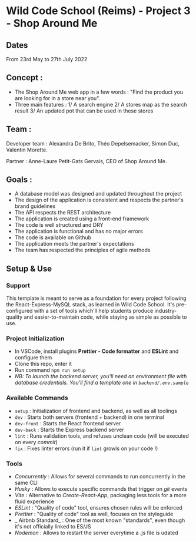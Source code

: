 # Wild Code School (Reims) - Project 3 - Shop Around Me

## Dates

From 23rd May to 27th July 2022

## Concept :

- The Shop Around Me web app in a few words : "Find the product you are looking for in a store near you".
- Three main features :
  1/ A search engine
  2/ A stores map as the search result
  3/ An updated pot that can be used in these stores

## Team :

Developer team :
Alexandra De Brito, Théo Depelsemacker, Simon Duc, Valentin Morette.

Partner :
Anne-Laure Petit-Gats Gervais, CEO of Shop Around Me.

## Goals :

- A database model was designed and updated throughout the project
- The design of the application is consistent and respects the partner's brand guidelines
- The API respects the REST architecture
- The application is created using a front-end framework
- The code is well structured and DRY
- The application is functional and has no major errors
- The code is available on Github
- The application meets the partner's expectations
- The team has respected the principles of agile methods

## Setup & Use

### Support

This template is meant to serve as a foundation for every project following the React-Express-MySQL stack, as learned in Wild Code School.
It's pre-configured with a set of tools which'll help students produce industry-quality and easier-to-maintain code, while staying as simple as possible to use.


### Project Initialization

- In VSCode, install plugins **Prettier - Code formatter** and **ESLint** and configure them
- Clone this repo, enter it
- Run command `npm run setup`
- _NB: To launch the backend server, you'll need an environment file with database credentials. You'll find a template one in `backend/.env.sample`_

### Available Commands

- `setup` : Initialization of frontend and backend, as well as all toolings
- `dev` : Starts both servers (frontend + backend) in one terminal
- `dev-front` : Starts the React frontend server
- `dev-back` : Starts the Express backend server
- `lint` : Runs validation tools, and refuses unclean code (will be executed on every _commit_)
- `fix` : Fixes linter errors (run it if `lint` growls on your code !)

### Tools

- _Concurrently_ : Allows for several commands to run concurrently in the same CLI
- _Husky_ : Allows to execute specific commands that trigger on _git_ events
- _Vite_ : Alternative to _Create-React-App_, packaging less tools for a more fluid experience
- _ESLint_ : "Quality of code" tool, ensures chosen rules will be enforced
- _Prettier_ : "Quality of code" tool as well, focuses on the styleguide
- _ Airbnb Standard_ : One of the most known "standards", even though it's not officially linked to ES/JS
- _Nodemon_ : Allows to restart the server everytime a .js file is udated